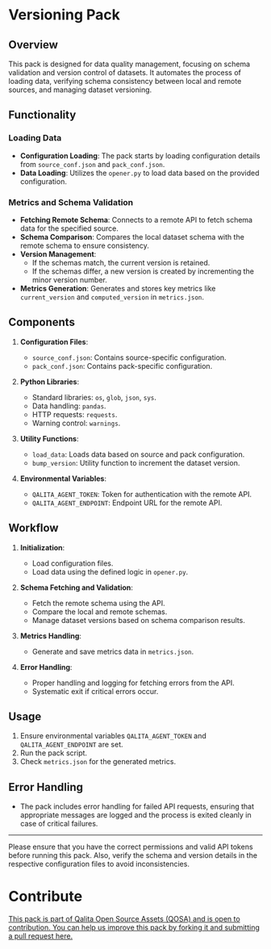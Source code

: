 # Versioning Pack

## Overview

This pack is designed for data quality management, focusing on schema validation and version control of datasets. It automates the process of loading data, verifying schema consistency between local and remote sources, and managing dataset versioning.

## Functionality

### Loading Data
- **Configuration Loading**: The pack starts by loading configuration details from `source_conf.json` and `pack_conf.json`.
- **Data Loading**: Utilizes the `opener.py` to load data based on the provided configuration.

### Metrics and Schema Validation
- **Fetching Remote Schema**: Connects to a remote API to fetch schema data for the specified source.
- **Schema Comparison**: Compares the local dataset schema with the remote schema to ensure consistency.
- **Version Management**:
  - If the schemas match, the current version is retained.
  - If the schemas differ, a new version is created by incrementing the minor version number.
- **Metrics Generation**: Generates and stores key metrics like `current_version` and `computed_version` in `metrics.json`.

## Components

1. **Configuration Files**:
   - `source_conf.json`: Contains source-specific configuration.
   - `pack_conf.json`: Contains pack-specific configuration.

2. **Python Libraries**:
   - Standard libraries: `os`, `glob`, `json`, `sys`.
   - Data handling: `pandas`.
   - HTTP requests: `requests`.
   - Warning control: `warnings`.

3. **Utility Functions**:
   - `load_data`: Loads data based on source and pack configuration.
   - `bump_version`: Utility function to increment the dataset version.

4. **Environmental Variables**:
   - `QALITA_AGENT_TOKEN`: Token for authentication with the remote API.
   - `QALITA_AGENT_ENDPOINT`: Endpoint URL for the remote API.

## Workflow

1. **Initialization**:
   - Load configuration files.
   - Load data using the defined logic in `opener.py`.

2. **Schema Fetching and Validation**:
   - Fetch the remote schema using the API.
   - Compare the local and remote schemas.
   - Manage dataset versions based on schema comparison results.

3. **Metrics Handling**:
   - Generate and save metrics data in `metrics.json`.

4. **Error Handling**:
   - Proper handling and logging for fetching errors from the API.
   - Systematic exit if critical errors occur.

## Usage

1. Ensure environmental variables `QALITA_AGENT_TOKEN` and `QALITA_AGENT_ENDPOINT` are set.
2. Run the pack script.
3. Check `metrics.json` for the generated metrics.

## Error Handling

- The pack includes error handling for failed API requests, ensuring that appropriate messages are logged and the process is exited cleanly in case of critical failures.

---

Please ensure that you have the correct permissions and valid API tokens before running this pack. Also, verify the schema and version details in the respective configuration files to avoid inconsistencies.

# Contribute

[This pack is part of Qalita Open Source Assets (QOSA) and is open to contribution. You can help us improve this pack by forking it and submitting a pull request here.](https://github.com/qalita-io/packs)
